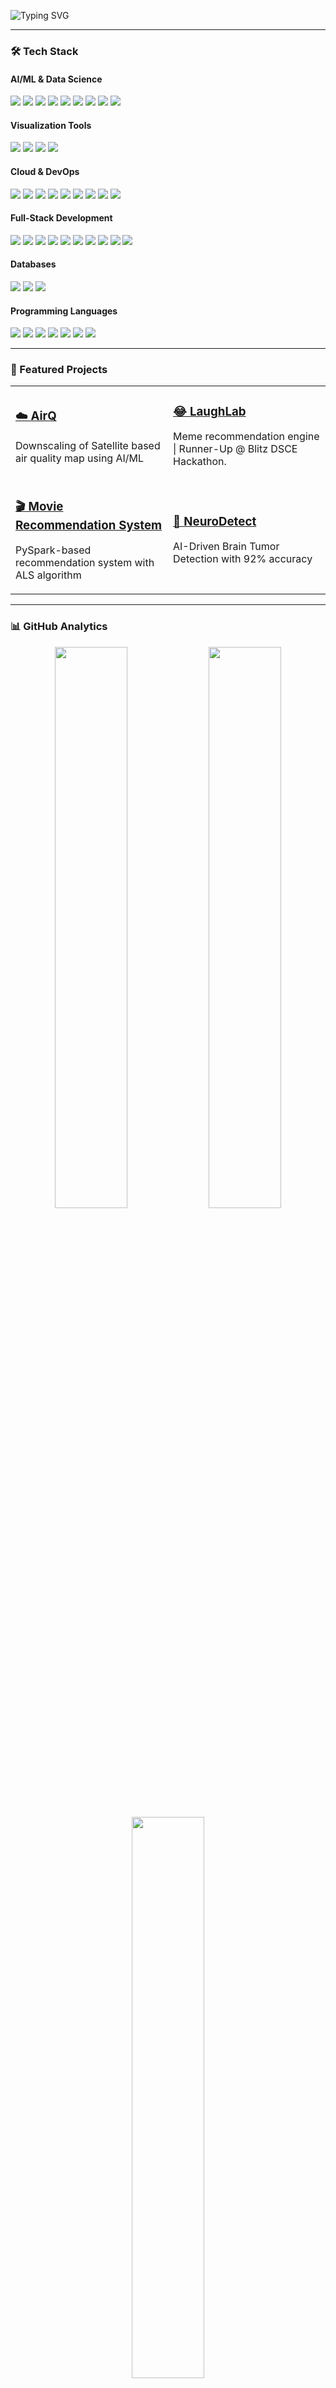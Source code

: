 ![Typing SVG](https://readme-typing-svg.demolab.com?font=Fira+Code&pause=1000&color=22D3EE&width=435&lines=Hey+There!+👋;I'm+Allwin+Romario)

---

### **🛠️ Tech Stack**
#### **AI/ML & Data Science**
<div>
  <img src="https://img.shields.io/badge/Python-3776AB?logo=python&logoColor=white&style=for-the-badge" />
  <img src="https://img.shields.io/badge/TensorFlow-FF6F00?logo=tensorflow&logoColor=white&style=for-the-badge" />
  <img src="https://img.shields.io/badge/PySpark-E25A1C?logo=apachespark&logoColor=white&style=for-the-badge" />
  <img src="https://img.shields.io/badge/Pandas-150458?logo=pandas&logoColor=white&style=for-the-badge" />
  <img src="https://img.shields.io/badge/Numpy-013243?logo=numpy&logoColor=white&style=for-the-badge" />
  <img src="https://img.shields.io/badge/Scikit_Learn-F7931E?logo=scikit-learn&logoColor=white&style=for-the-badge" />
  <img src="https://img.shields.io/badge/PyTorch-EE4C2C?logo=pytorch&logoColor=white&style=for-the-badge" />
  <img src="https://img.shields.io/badge/Cython-000000?logo=cython&logoColor=white&style=for-the-badge" />
  <img src="https://img.shields.io/badge/C%2B%2B-00599C?logo=c%2B%2B&logoColor=white&style=for-the-badge" />
</div>

#### **Visualization Tools**
<div>
  <img src="https://img.shields.io/badge/Tableau-E97627?logo=tableau&logoColor=white&style=for-the-badge" />
  <img src="https://img.shields.io/badge/Matplotlib-11557C?logo=python&logoColor=white&style=for-the-badge" />
  <img src="https://img.shields.io/badge/Seaborn-5C8DBC?logo=python&logoColor=white&style=for-the-badge" />
  <img src="https://img.shields.io/badge/Plotly-3F4F75?logo=plotly&logoColor=white&style=for-the-badge" />
</div>

#### **Cloud & DevOps**
<div>
  <img src="https://img.shields.io/badge/AWS-232F3E?logo=amazonaws&logoColor=white&style=for-the-badge" />
  <img src="https://img.shields.io/badge/Azure-0078D4?logo=microsoftazure&logoColor=white&style=for-the-badge" />
  <img src="https://img.shields.io/badge/Google_Cloud-4285F4?logo=googlecloud&logoColor=white&style=for-the-badge" />
  <img src="https://img.shields.io/badge/Heroku-430098?logo=heroku&logoColor=white&style=for-the-badge" />
  <img src="https://img.shields.io/badge/Docker-2496ED?logo=docker&logoColor=white&style=for-the-badge" />
  <img src="https://img.shields.io/badge/Terraform-7B42BC?logo=terraform&logoColor=white&style=for-the-badge" />
  <img src="https://img.shields.io/badge/Jenkins-D24939?logo=jenkins&logoColor=white&style=for-the-badge" />
  <img src="https://img.shields.io/badge/GitHub-181717?logo=github&logoColor=white&style=for-the-badge" />
  <img src="https://img.shields.io/badge/GitLab-FCA121?logo=gitlab&logoColor=white&style=for-the-badge" />
</div>

#### **Full-Stack Development**
<div>
  <img src="https://img.shields.io/badge/React-61DAFB?logo=react&logoColor=black&style=for-the-badge" />
  <img src="https://img.shields.io/badge/Node.js-339933?logo=node.js&logoColor=white&style=for-the-badge" />
  <img src="https://img.shields.io/badge/Express-000000?logo=express&logoColor=white&style=for-the-badge" />
  <img src="https://img.shields.io/badge/Flask-000000?logo=flask&logoColor=white&style=for-the-badge" />
  <img src="https://img.shields.io/badge/JavaScript-F7DF1E?logo=javascript&logoColor=black&style=for-the-badge" />
  <img src="https://img.shields.io/badge/TypeScript-3178C6?logo=typescript&logoColor=white&style=for-the-badge" />
  <img src="https://img.shields.io/badge/HTML5-E34F26?logo=html5&logoColor=white&style=for-the-badge" />
  <img src="https://img.shields.io/badge/CSS3-1572B6?logo=css3&logoColor=white&style=for-the-badge" />
  <img src="https://img.shields.io/badge/EJS-000000?logo=ejs&logoColor=white&style=for-the-badge" />
  <img src="https://img.shields.io/badge/Vercel-000000?logo=vercel&logoColor=white&style=for-the-badge" />
</div>

#### **Databases**
<div>
  <img src="https://img.shields.io/badge/MySQL-4479A1?logo=mysql&logoColor=white&style=for-the-badge" />
  <img src="https://img.shields.io/badge/MongoDB-47A248?logo=mongodb&logoColor=white&style=for-the-badge" />
  <img src="https://img.shields.io/badge/Microsoft_SQL_Server-CC2927?logo=microsoftsqlserver&logoColor=white&style=for-the-badge" />
</div>

#### **Programming Languages**
<div>
  <img src="https://img.shields.io/badge/Python-3776AB?logo=python&logoColor=white&style=for-the-badge" />
  <img src="https://img.shields.io/badge/Java-ED8B00?logo=java&logoColor=white&style=for-the-badge" />
  <img src="https://img.shields.io/badge/C-A8B9CC?logo=c&logoColor=white&style=for-the-badge" />
  <img src="https://img.shields.io/badge/C%2B%2B-00599C?logo=c%2B%2B&logoColor=white&style=for-the-badge" />
  <img src="https://img.shields.io/badge/JavaScript-F7DF1E?logo=javascript&logoColor=black&style=for-the-badge" />
  <img src="https://img.shields.io/badge/TypeScript-3178C6?logo=typescript&logoColor=white&style=for-the-badge" />
  <img src="https://img.shields.io/badge/Julia-9558B2?logo=julia&logoColor=white&style=for-the-badge" />
</div>

---

### **🚀 Featured Projects**
<table>
  <tr>
    <td width="50%">
      <h3><a href="https://github.com/allwinromario/AirQ">☁️ AirQ</a></h3>
      <p>Downscaling of Satellite based air quality map using AI/ML</p>
    </td>
    <td width="50%">
      <h3><a href="https://github.com/siddu015/LaughLab"> 😂 LaughLab</a></h3>
      <p>Meme recommendation engine | Runner-Up @ Blitz DSCE Hackathon.</p>
    </td>
  </tr>
  <tr>
    <td width="50%">
      <h3><a href="#">🎬 Movie Recommendation System</a></h3>
      <p>PySpark-based recommendation system with ALS algorithm</p>
    </td>
    <td width="50%">
      <h3><a href="#">🧠 NeuroDetect</a></h3>
      <p>AI-Driven Brain Tumor Detection with 92% accuracy</p>
    </td>
  </tr>
</table>

---

### **📊 GitHub Analytics**
<div align="center">
  <img src="https://github-readme-stats.vercel.app/api?username=allwinromario&show_icons=true&theme=radical&hide_border=true&include_all_commits=true" width="48%" />
  <img src="https://github-readme-streak-stats.herokuapp.com/?user=allwinromario&theme=radical&hide_border=true" width="48%" />
</div>
<div align="center">
  <img src="https://github-readme-stats.vercel.app/api/top-langs/?username=allwinromario&layout=compact&theme=radical&hide_border=true" width="48%" />
</div>

---

### **🎯 Certifications**
<div>
  <a href="#">
    <img src="https://img.shields.io/badge/Coursera-Neural_Networks-0056D2?logo=coursera&logoColor=white&style=flat" />
  </a>
  <a href="#">
    <img src="https://img.shields.io/badge/IBM-Cloud_Professional-054ADA?logo=ibm&logoColor=white&style=flat" />
  </a>
  <a href="#">
    <img src="https://img.shields.io/badge/Great_Learning-PySpark-FF6F00?style=flat" />
  </a>
  <a href="#">
    <img src="https://img.shields.io/badge/Mevi-TensorFlow-FF6F00?style=flat" />
  </a>
  <a href="#">
    <img src="https://img.shields.io/badge/Great_Learning-Big_Data-000000?style=flat" />
  </a>
</div>

---

### **🏆 Accomplishments**
- 🥈 Runner Up @ Blitz DSCE Hackathon (Dec 2024)
- 🧑‍🏫 Volunteer at HaceVerse'25 Hackathon
- 📊 Contributed to 5+ open source projects


---

### **📫 Let's Collaborate!**
<p align="center">
  <a href="allwin.romario@gmail.com"><img src="https://img.shields.io/badge/Gmail-EA4335?logo=gmail&logoColor=white&style=for-the-badge" /></a>
  <a href="https://linkedin.com/in/v-allwin-fernando"><img src="https://img.shields.io/badge/LinkedIn-0A66C2?logo=linkedin&logoColor=white&style=for-the-badge" /></a>
</p>
